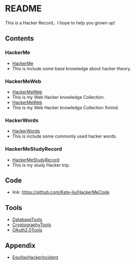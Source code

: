 # README

This is a Hacker Record，I hope to help you grown up!

## Contents

### HackerMe

- [HackerMe](HackerMe.md)
- This is include some base knowledge about hacker theory.



### HackerMeWeb

- [HackerMeWeb](HackerMeWeb.md)
- This is my Web Hacker knowledge Collection.
- [HackerMeWeb](HackerMeWeb.xmind)
- This  is my Web Hacker knowledge Collection Xmind.



### HackerWords

- [HackerWords](HackerWords.md)
- This is include some commonly used hacker words.



### HackerMeStudyRecord

- [HackerMeStudyRecord](HackerMeStudyRecord.xmind)
- This is my study Hacker trip.





## Code

- link: https://github.com/Kate-liu/HackerMeCode





## Tools

- [DatabaseTools](Tools/DatabaseTools.md)
- [CryptographyTools](Tools/CryptographyTools.md)
- [OAuth2.0Tools](Tools/OAuth2.0Tools.md)



## Appendix

- [EquifaxHackerIncident](Appendix/EquifaxHackerIncident.md)



